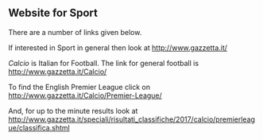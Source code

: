 ## Website for Sport

There are a number of links given below.

If interested in Sport in general then look at http://www.gazzetta.it/

*Calcio* is Italian for Football. The link for general football is http://www.gazzetta.it/Calcio/

To find the English Premier League click on http://www.gazzetta.it/Calcio/Premier-League/

And, for up to the minute results look at http://www.gazzetta.it/speciali/risultati_classifiche/2017/calcio/premierleague/classifica.shtml
